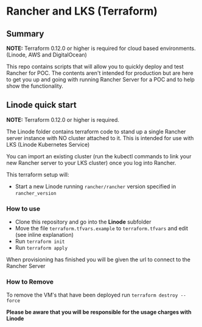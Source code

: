 # Rancher and LKS (Terraform)

## Summary

**NOTE:** Terraform 0.12.0 or higher is required for cloud based environments. (Linode, AWS and DigitalOcean)

This repo contains scripts that will allow you to quickly deploy and test Rancher for POC.
The contents aren't intended for production but are here to get you up and going with running Rancher Server for a POC and to help show the functionality.

## Linode quick start

**NOTE:** Terraform 0.12.0 or higher is required.

The Linode folder contains terraform code to stand up a single Rancher server instance with NO cluster attached to it.
This is intended for use with LKS (Linode Kubernetes Service)

You can import an existing cluster (run the kubectl commands to link your new Rancher server to your LKS cluster) once you log into Rancher.

This terraform setup will:

- Start a new Linode running `rancher/rancher` version specified in `rancher_version`

### How to use

- Clone this repository and go into the **Linode** subfolder
- Move the file `terraform.tfvars.example` to `terraform.tfvars` and edit (see inline explanation)
- Run `terraform init`
- Run `terraform apply`

When provisioning has finished you will be given the url to connect to the Rancher Server

### How to Remove

To remove the VM's that have been deployed run `terraform destroy --force`

**Please be aware that you will be responsible for the usage charges with Linode**
